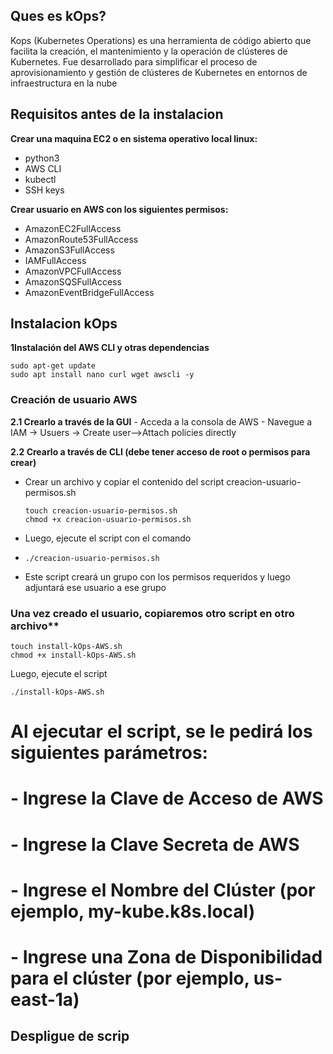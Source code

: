 ## Ques es kOps?

Kops (Kubernetes Operations) es una herramienta de código abierto que facilita la creación, el mantenimiento y la operación de clústeres de Kubernetes. Fue desarrollado para simplificar el proceso de aprovisionamiento y gestión de clústeres de Kubernetes en entornos de infraestructura en la nube

## Requisitos antes de la instalacion

**Crear una maquina EC2 o en sistema operativo local linux:**
  - python3
  - AWS CLI
  - kubectl
  - SSH keys

**Crear usuario en AWS con los siguientes permisos:**
  - AmazonEC2FullAccess
  - AmazonRoute53FullAccess
  - AmazonS3FullAccess
  - IAMFullAccess
  - AmazonVPCFullAccess
  - AmazonSQSFullAccess
  - AmazonEventBridgeFullAccess

## Instalacion kOps

**1Instalación del AWS CLI y otras dependencias**
```
sudo apt-get update
sudo apt install nano curl wget awscli -y
```
### Creación de usuario AWS
 **2.1 Crearlo a través de la GUI**
    - Acceda a la consola de AWS
    - Navegue a IAM -> Usuers -> Create user-->Attach policies directly

 **2.2 Crearlo a través de CLI (debe tener acceso de root o permisos para crear)**
   - Crear un archivo y copiar el contenido del script creacion-usuario-permisos.sh
     ```
     touch creacion-usuario-permisos.sh
     chmod +x creacion-usuario-permisos.sh
     ```
   - Luego, ejecute el script con el comando
   - ```
     ./creacion-usuario-permisos.sh
     ```
   - Este script creará un grupo con los permisos requeridos y luego adjuntará ese usuario a ese grupo

### Una vez creado el usuario, copiaremos otro script en otro archivo**
```
touch install-kOps-AWS.sh
chmod +x install-kOps-AWS.sh
```

Luego, ejecute el script
```
./install-kOps-AWS.sh
```
# Al ejecutar el script, se le pedirá los siguientes parámetros:
# - Ingrese la Clave de Acceso de AWS
# - Ingrese la Clave Secreta de AWS
# - Ingrese el Nombre del Clúster (por ejemplo, my-kube.k8s.local)
# - Ingrese una Zona de Disponibilidad para el clúster (por ejemplo, us-east-1a)

## Despligue de scrip
